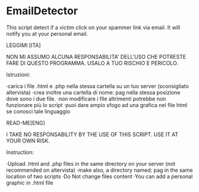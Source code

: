 # EmailDetector
This script detect if a victim click on your spammer link via email. It will notify you at your personal email.

LEGGIMI [ITA] 

NON MI ASSUMO ALCUNA RESPONSABILITA' DELL'USO CHE POTRESTE FARE DI QUESTO PROGRAMMA. USALO A TUO RISCHIO E PERICOLO.

Istruzioni:

·carica i file .html e .php nella stessa cartella su un tuo server (sconsigliato altervista)
·crea inoltre una cartella di nome: pag nella stessa posizione dove sono i due file.
·non modificare i file altrimenti potrebbe non funzionare più lo script
·puoi dare ampio sfogo ad una grafica nel file html se conosci tale linguaggio

READ-ME[ENG]

I TAKE NO RESPONSABILITY BY THE USE OF THIS SCRIPT. USE IT AT YOUR OWN RISK.

Instruction:

·Upload .html and .php files in the same directory on your server (not recommended on altervista)
·make also, a directory named: pag in the same location of two scripts
·Do Not change files content
·You can add a personal graphic in .html file
